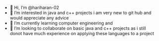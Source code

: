 - 👋 Hi, I’m @hariharan-02
- 👀 I’m interested in java and c++ projects i am very new to git hub and would appreciate any advice 
- 🌱 I’m currently learning computer engineering and  
- 💞️ I’m looking to collaborate on basic java and c++ projects as i still donot have much experience on applying these languages to a project


<!---
hariharan-02/hariharan-02 is a ✨ special ✨ repository because its `README.md` (this file) appears on your GitHub profile.
You can click the Preview link to take a look at your changes.
--->
